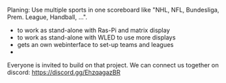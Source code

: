 Planing:
Use multiple sports in one scoreboard like "NHL, NFL, Bundesliga, Prem. League, Handball, ...".

- to work as stand-alone with Ras-Pi and matrix display
- to work as stand-alone with WLED to use more displays 
- gets an own webinterface to set-up teams and leagues
- 

Everyone is invited to build on that project. 
We can connect us together on discord: https://discord.gg/EhzqagazBR